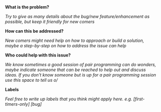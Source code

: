 **What is the problem?** 

_Try to give as many details about the bug/new feature/enhancement as possible, but keep it friendly for new comers_


**How can this be addressed?**

_New comers might need help on how to approach or build a solution, maybe a step-by-step on how to address the issue can help_


**Who could help with this issue?**

_We know sometimes a good session of pair programming can do wonders, maybe indicate someone that can be reached to help out and discuss ideas. If you don't know someone but is up for a pair programming session use this space to tell us o/_


**Labels**

_Feel free to write up labels that you think might apply here. e.g. [first-timers-only]  [bug]_
